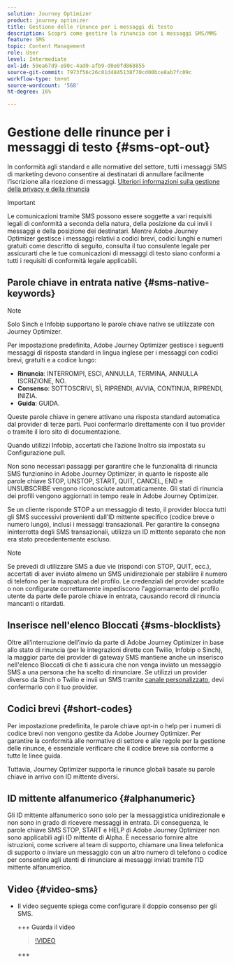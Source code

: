 ```yaml
---
solution: Journey Optimizer
product: journey optimizer
title: Gestione delle rinunce per i messaggi di testo
description: Scopri come gestire la rinuncia con i messaggi SMS/MMS
feature: SMS
topic: Content Management
role: User
level: Intermediate
exl-id: 59ea67d9-e90c-4ad0-afb9-d0e0fd868855
source-git-commit: 7973f56c26c01d4845138f70cd00bce8ab7fc09c
workflow-type: tm+mt
source-wordcount: '568'
ht-degree: 16%

---
```


# Gestione delle rinunce per i messaggi di testo {#sms-opt-out}

In conformità agli standard e alle normative del settore, tutti i messaggi SMS di marketing devono consentire ai destinatari di annullare facilmente l’iscrizione alla ricezione di messaggi. [Ulteriori informazioni sulla gestione della privacy e della rinuncia](../privacy/opt-out.md)

>[!IMPORTANT]
>
>Le comunicazioni tramite SMS possono essere soggette a vari requisiti legali di conformità a seconda della natura, della posizione da cui invii i messaggi e della posizione dei destinatari. Mentre Adobe Journey Optimizer gestisce i messaggi relativi a codici brevi, codici lunghi e numeri gratuiti come descritto di seguito, consulta il tuo consulente legale per assicurarti che le tue comunicazioni di messaggi di testo siano conformi a tutti i requisiti di conformità legale applicabili.
>

## Parole chiave in entrata native {#sms-native-keywords}

>[!NOTE]
>
> Solo Sinch e Infobip supportano le parole chiave native se utilizzate con Journey Optimizer.

Per impostazione predefinita, Adobe Journey Optimizer gestisce i seguenti messaggi di risposta standard in lingua inglese per i messaggi con codici brevi, gratuiti e a codice lungo:

* **Rinuncia**: INTERROMPI, ESCI, ANNULLA, TERMINA, ANNULLA ISCRIZIONE, NO.
* **Consenso**: SOTTOSCRIVI, SÌ, RIPRENDI, AVVIA, CONTINUA, RIPRENDI, INIZIA.
* **Guida**: GUIDA.

Queste parole chiave in genere attivano una risposta standard automatica dal provider di terze parti. Puoi confermarlo direttamente con il tuo provider o tramite il loro sito di documentazione.

Quando utilizzi Infobip, accertati che l’azione Inoltro sia impostata su Configurazione pull.

Non sono necessari passaggi per garantire che le funzionalità di rinuncia SMS funzionino in Adobe Journey Optimizer, in quanto le risposte alle parole chiave STOP, UNSTOP, START, QUIT, CANCEL, END e UNSUBSCRIBE vengono riconosciute automaticamente. Gli stati di rinuncia dei profili vengono aggiornati in tempo reale in Adobe Journey Optimizer.

Se un cliente risponde STOP a un messaggio di testo, il provider blocca tutti gli SMS successivi provenienti dall’ID mittente specifico (codice breve o numero lungo), inclusi i messaggi transazionali. Per garantire la consegna ininterrotta degli SMS transazionali, utilizza un ID mittente separato che non era stato precedentemente escluso.


>[!NOTE]
>
>Se prevedi di utilizzare SMS a due vie (rispondi con STOP, QUIT, ecc.), accertati di aver inviato almeno un SMS unidirezionale per stabilire il numero di telefono per la mappatura del profilo. Le credenziali del provider scadute o non configurate correttamente impediscono l&#39;aggiornamento del profilo utente da parte delle parole chiave in entrata, causando record di rinuncia mancanti o ritardati.


## Inserisce nell&#39;elenco Bloccati {#sms-blocklists}

Oltre all’interruzione dell’invio da parte di Adobe Journey Optimizer in base allo stato di rinuncia (per le integrazioni dirette con Twilio, Infobip o Sinch), la maggior parte dei provider di gateway SMS mantiene anche un inserisco nell&#39;elenco Bloccati di che ti assicura che non venga inviato un messaggio SMS a una persona che ha scelto di rinunciare. Se utilizzi un provider diverso da Sinch o Twilio e invii un SMS tramite [canale personalizzato](../building-journeys/using-custom-actions.md), devi confermarlo con il tuo provider.


## Codici brevi {#short-codes}

Per impostazione predefinita, le parole chiave opt-in o help per i numeri di codice brevi non vengono gestite da Adobe Journey Optimizer. Per garantire la conformità alle normative di settore e alle regole per la gestione delle rinunce, è essenziale verificare che il codice breve sia conforme a tutte le linee guida.

Tuttavia, Journey Optimizer supporta le rinunce globali basate su parole chiave in arrivo con ID mittente diversi.

## ID mittente alfanumerico {#alphanumeric}

Gli ID mittente alfanumerico sono solo per la messaggistica unidirezionale e non sono in grado di ricevere messaggi in entrata. Di conseguenza, le parole chiave SMS STOP, START e HELP di Adobe Journey Optimizer non sono applicabili agli ID mittente di Alpha. È necessario fornire altre istruzioni, come scrivere al team di supporto, chiamare una linea telefonica di supporto o inviare un messaggio con un altro numero di telefono o codice per consentire agli utenti di rinunciare ai messaggi inviati tramite l’ID mittente alfanumerico.

## Video {#video-sms}

* Il video seguente spiega come configurare il doppio consenso per gli SMS.

  +++ Guarda il video

  >[!VIDEO](https://video.tv.adobe.com/v/3427129/?learn=on)

  +++

